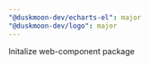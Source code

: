```yaml
---
"@duskmoon-dev/echarts-el": major
"@duskmoon-dev/logo": major
---
```


Initalize web-component package
